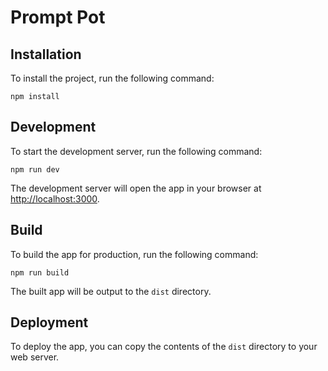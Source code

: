 
# Prompt Pot

## Installation

To install the project, run the following command:

```
npm install
```

## Development

To start the development server, run the following command:

```
npm run dev
```

The development server will open the app in your browser at <http://localhost:3000>.

## Build

To build the app for production, run the following command:

```
npm run build
```

The built app will be output to the `dist` directory.

## Deployment

To deploy the app, you can copy the contents of the `dist` directory to your web server.

